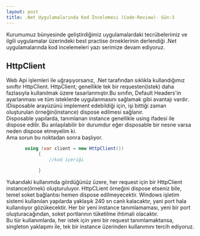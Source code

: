 ```yaml
---
layout: post
title: .Net Uygulamalarında Kod İncelemesi (Code-Review)- Gün:3
--- 
```


 Kurumumuz bünyesinde geliştirdiğimiz uygulamalardaki tecrübelerimiz ve ilgili uygulamalar üzerindeki best practise örneklerinin derlendiği .Net uygulamalarında  kod incelemeleri yazı serimize devam ediyoruz.  

## HttpClient ##
Web Api işlemleri ile uğraşıyorsanız, .Net tarafından sıklıkla kullandığımız sınıftır HttpClient. HttpClient; genellikle tek bir requesten(istek) daha fazlasıyla kullanılmak üzere tasarlanmıştır.Bu sınıfın, Default Headers'in ayarlanması ve tüm isteklerde uygulanmasını sağlamak gibi avantajı vardır. IDisposable arayüzünü implement edebildiği  için, işi bittiği zaman oluşturulan örneğin(instance) dispose edilmesi sağlanır.  
Disposable yapılarda, tanımlanan instance genellikle using ifadesi ile dispose edilir. Bu anlaşılabilir bir durumdur eğer disposable bir nesne varsa neden dispose etmeyelim ki.  
Ama sorun bu noktadan sonra başlıyor.    
```c# 
       using (var client = new HttpClient())
            {
                //kod içeriği 

            }

```

Yukarıdaki kullanımda gördüğünüz üzere, her request için bir HttpClient instance(örnek) oluşturuluyor.  HttpCLient örneğini dispose etseniz bile, temel soket bağlantısı hemen dispose edilmeyecektir. Windows işletim sistemi kullanılan yapılarda yaklaşık 240 sn canlı kalacaktır, yani port hala kullanılıyor gözükecektir. Her bir yeni instance tanımlamaması, yeni bir port oluşturacağından, soket portlarının tüketilme ihtimali olacaktır.  
Bu tür kullanımlarda, her istek için yeni  bir request tanımlamaktansa, singleton  yaklaşımı ile, tek bir instance üzerinden kullanımını tercih ediyoruz.  

